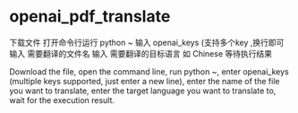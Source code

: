 # openai_pdf_translate
下载文件
打开命令行运行 python ~
输入 openai_keys (支持多个key ,换行即可
输入 需要翻译的文件名 
输入 需要翻译的目标语言 如 Chinese
等待执行结果

Download the file, 
open the command line, run python ~, 
enter openai_keys (multiple keys supported, just enter a new line), 
enter the name of the file you want to translate, 
enter the target language you want to translate to, 
wait for the execution result.
